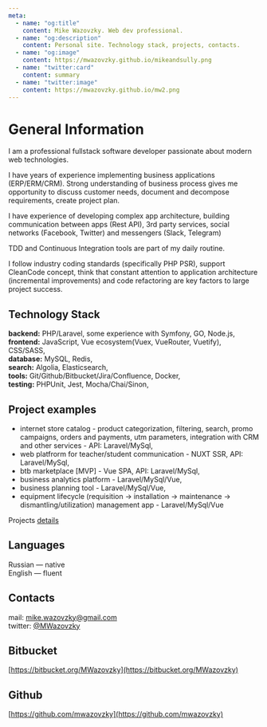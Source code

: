 ```yaml
---
meta:
  - name: "og:title"
    content: Mike Wazovzky. Web dev professional.
  - name: "og:description"
    content: Personal site. Technology stack, projects, contacts.
  - name: "og:image"
    content: https://mwazovzky.github.io/mikeandsully.png
  - name: "twitter:card"
    content: summary
  - name: "twitter:image"
    content: https://mwazovzky.github.io/mw2.png
---
```


# General Information

I am a professional fullstack software developer passionate about modern web technologies.

I have years of experience implementing business applications (ERP/ERM/CRM).
Strong understanding of business process gives me opportunity to discuss
customer needs, document and decompose requirements, create project plan.

I have experience of developing complex app architecture,
building communication between apps (Rest API),
3rd party services, social networks (Facebook, Twitter) and messengers (Slack, Telegram)

TDD and Continuous Integration tools are part of my daily routine.

I follow industry coding standards (specifically PHP PSR), support CleanCode concept,
think that constant attention to application architecture (incremental improvements) and code refactoring are key factors to large project success.

## Technology Stack

**backend:** PHP/Laravel, some experience with Symfony, GO, Node.js,
**frontend:** JavaScript, Vue ecosystem(Vuex, VueRouter, Vuetify), CSS/SASS,  
**database:** MySQL, Redis,  
**search:** Algolia, Elasticsearch,  
**tools:** Git/Github/Bitbucket/Jira/Confluence, Docker,  
**testing:** PHPUnit, Jest, Mocha/Chai/Sinon,

## Project examples

- internet store catalog - product categorization, filtering, search, promo campaigns, orders and payments, utm parameters, integration with CRM and other services - API: Laravel/MySql,
- web platfrorm for teacher/student communication - NUXT SSR, API: Laravel/MySql,
- btb marketplace [MVP] - Vue SPA, API: Laravel/MySql,
- business analytics platform - Laravel/MySql/Vue,
- business planning tool - Laravel/MySql/Vue,
- equipment lifecycle (requisition -> installation -> maintenance -> dismantling/utilization) management app - Laravel/MySql/Vue

Projects [details](/en/projects.md)

## Languages

Russian — native  
English — fluent

## Contacts

mail: mike.wazovzky@gmail.com  
twitter: [@MWazovzky](https://twitter.com/MWazovzky)

## Bitbucket

[https://bitbucket.org/MWazovzky](https://bitbucket.org/MWazovzky)

## Github

[https://github.com/mwazovzky](https://github.com/mwazovzky)
